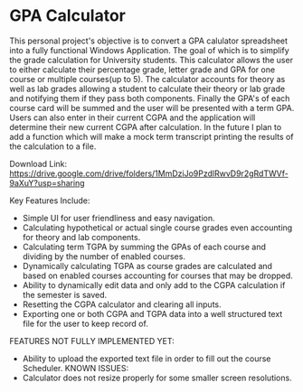 # GPA Calculator
This personal project's objective is to convert a GPA calulator spreadsheet into a fully functional Windows Application. The goal of which is to simplify the grade calculation for University students.
This calculator allows the user to either calculate their percentage grade, letter grade and GPA for one course or multiple courses(up to 5). The calculator accounts for theory as well as lab grades allowing a student to calculate their theory or lab grade and notifying them if they pass both components. 
Finally the GPA's of each course card will be summed and the user will be presented with a term GPA. Users can also enter in their current CGPA and the application will determine their new current CGPA after calculation.
In the future I plan to add a function which will make a mock term transcript printing the results of the calculation to a file.


Download Link:
https://drive.google.com/drive/folders/1MmDziJo9PzdlRwvD9r2gRdTWVf-9aXuY?usp=sharing

Key Features Include:
 - Simple UI for user friendliness and easy navigation.
 - Calculating hypothetical or actual single course grades even accounting for theory and lab components.
 - Calculating term TGPA by summing the GPAs of each course and dividing by the number of enabled courses.
 - Dynamically calculating TGPA as course grades are calculated and based on enabled courses accounting for courses that may be dropped.
 - Ability to dynamically edit data and only add to the CGPA calculation if the semester is saved.
 - Resetting the CGPA calculator and clearing all inputs.
 - Exporting one or both CGPA and TGPA data into a well structured text file for the user to keep record of.

FEATURES NOT FULLY IMPLEMENTED YET:
 - Ability to upload the exported text file in order to fill out the course Scheduler.
KNOWN ISSUES:
 - Calculator does not resize properly for some smaller screen resolutions.
